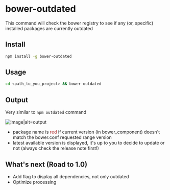 # bower-outdated
This command will check the bower registry to see if any (or, specific) installed packages are currently outdated

## Install

```bash
npm install -g bower-outdated
```

## Usage

``` bash
cd <path_to_you_project> && bower-outdated
```

## Output

Very similar to `npm outdated` command

![image|alt=output](https://cloud.githubusercontent.com/assets/2291654/22626081/a78678e4-eba5-11e6-946c-044d1a131cf5.png)

* package name is <span style="color:rgb(172, 40, 40)">red</span> if current version (in bower_component) doesn't match the bower.conf requested range version
* latest available version is displayed, it's up to you to decide to update or not (always check the release note first!)

## What's next (Road to 1.0)

* Add flag to display all dependencies, not only outdated
* Optimize processing
